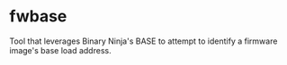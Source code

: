 # fwbase
Tool that leverages Binary Ninja's BASE to attempt to identify a firmware image's base load address.
